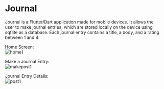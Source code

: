 # Journal

Journal is a Flutter/Dart application made for mobile devices. It allows the user to make journal entries, which are stored locally on the device using sqflite as a database. Each journal entry contains a title, a body, and a rating between 1 and 4.

Home Screen:  
![home1](https://user-images.githubusercontent.com/114560165/193471886-776c8283-4084-4c82-90f0-42706aa818ea.png)

Make a Journal Entry:  
![makepost1](https://user-images.githubusercontent.com/114560165/193471924-ef94816a-d856-490c-b776-c84530e42501.png)


Journal Entry Details:  
![post1](https://user-images.githubusercontent.com/114560165/193471902-3b1f9e39-d232-484b-af2d-e10879aeba6a.png)
